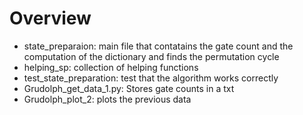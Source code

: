 # Overview

- state_preparaion: main file that contatains the gate count and the computation of the dictionary and finds the permutation cycle
- helping_sp: collection of helping functions
- test_state_preparation: test that the algorithm works correctly 
- Grudolph_get_data_1.py: Stores gate counts in a txt
- Grudolph_plot_2: plots the previous data
